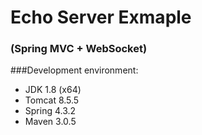 # Echo Server Exmaple

### (Spring MVC + WebSocket)

###Development environment:
* JDK 1.8 (x64)
* Tomcat 8.5.5
* Spring 4.3.2
* Maven 3.0.5
